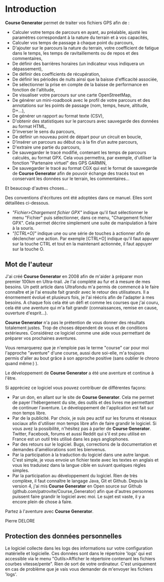 # Introduction

**Course Generator** permet de traiter vos fichiers GPS afin de :

* Calculer votre temps de parcours en ayant, au préalable, ajusté les paramètres correspondant à la nature du terrain et à vos capacités,
* Calculer vos temps de passage à chaque point du parcours,
* D'ajouter sur le parcours la nature du terrain, votre coefficient de fatigue dans le temps, les temps de ravitaillements ou de repos et des commentaires,
* De définir des barrières horaires (un indicateur vous indiquera un dépassement),
* De définir des coefficients de récupération,
* De définir les périodes de nuits ainsi que la baisse d'efficacité associée,
* De sélectionner la prise en compte de la baisse de performance en fonction de l'altitude,
* De visualiser votre parcours sur une carte OpenStreetMap,
* De générer un mini-roadbook avec le profil de votre parcours et des annotations sur les points de passage (nom, temps, heure, altitude, D+…),
* De générer un rapport au format texte (CSV),
* D'obtenir des statistiques sur le parcours avec sauvegarde des données au format HTML,
* D'inverser le sens du parcours,
* De définir un nouveau point de départ pour un circuit en boucle,
* D’insérer un parcours au début ou à la fin d’un autre parcours,
* D'extraire une partie du parcours,
* De sauvegarder le tracé modifié, contenant les temps de parcours calculés, au format GPX. Cela vous permettra, par exemple, d'utiliser la fonction "Partenaire virtuel" des GPS GARMIN,
* De sauvegarder le tracé au format CGX qui est le format de sauvegarde de **Course Generator** afin de pouvoir échange des tracés tout en conservant les données sur le terrain, les commentaires...

Et beaucoup d'autres choses...


Des conventions d'écritures ont été adoptées dans ce manuel. Elles sont détaillées ci-dessous.

* *"Fichier>Chargement fichier GPX"* indique qu'il faut sélectionner le menu "Fichier" puis sélectionner, dans ce menu, "Chargement fichier GPX". Cela permet décrire simplement une suite de manipulation à faire à la souris.
* *"[CTRL+O]"* indique une ou une série de touches à actionner afin de déclencher une action. Par exemple [CTRL+O] indique qu'il faut appuyer sur la touche CTRL et tout en la maintenant actionnée, il faut appuyer sur la touche O.

## Mot de l'auteur

J'ai créé **Course Generator** en 2008 afin de m'aider à préparer mon premier 100km en Ultra-trail. Je l'ai complété au fur et à mesure de mes besoins. Un petit article dans Ultrafondu m'a permis de commencé à le faire connaître et je l'ai ensuite fait grandir avec le retour des utilisateurs.
Il a énormement évolué et plusieurs fois, je l'ai réécris afin de l'adapter à mes besoins. A chaque fois cela été un défi et comme les courses que j'ai couru, cela été une aventure qui m'a fait grandir (connaissances, remise en cause, ouverture d'esprit...).

**Course Generator** n'a pas le prétention de vous donner des résultats totalement justes. Trop de choses dépendent de vous et de conditions extérieures. Considérez ce logiciel comme une aide vous permettant de préparer vos prochaines aventures.

Vous remarquerez que je n'emploie pas le terme "course" car pour moi l'approche "aventure" d'une course, aussi dure soi-elle, m'a toujours permis d'aller au bout grâce à son approche positive (sans oublier le chrono quand même:) ).

Le développement de **Course Generator** a été une aventure et continue à l'être.

Si appréciez ce logiciel vous pouvez contribuer de différentes façons:

* Par un don, en allant sur le site de **Course Generator**. Cela me permet de payer l'hébergement du site, des outils et des livres me permettant de continuer l'aventure. Le développement de l'application est fait sur mon temps libre.  
* Par de la publicité. Par choix, je suis peu actif sur les forums et réseaux sociaux afin d'utiliser mon temps libre afin de faire grandir le logiciel. Si vous avez la possibilité, n'hésitez pas à parler de **Course Generator**. Twitter, Facebook, forums et aussi Reddit qui s'il est peu utilisé en France est un outil très utilisé dans les pays anglophones.
* Par des retours sur le logiciel. Bugs, corrections de la documentation et demandes d'améliorations sont les bienvenus.
* Par la participation à la traduction du logiciel dans une autre langue. C'est simple, je vous envoie un fichier texte avec les textes en anglais et vous les traduisez dans la langue cible en suivant quelques règles simples.
* Par la participation au développement du logiciel. Rien de très complèxe, il faut connaître le langage Java, Git et Github. Depuis la version 4, j'ai mis **Course Generator** en Open source sur Github (github.com/patrovite/Course_Generator) afin que d'autres personnes puissent faire grandir le logiciel avec moi. Le sujet est vaste, il y a encore plein de chose à faire.


Partez à l'aventure avec **Course Generator**.

Pierre DELORE

## Protection des données personnelles

Le logiciel collecte dans les logs des informations sur votre configuration matérielle et logicielle. Ces données sont dans le répertoire 'logs' qui est accessible via le menu "Outils>Afficher le répertoire contenant les fichiers courbes vitesse/pente". Rien de sort de votre ordinateur. C'est uniquement en cas de problème que je vais vous demander de m'envoyer les fichiers 'logs'.
